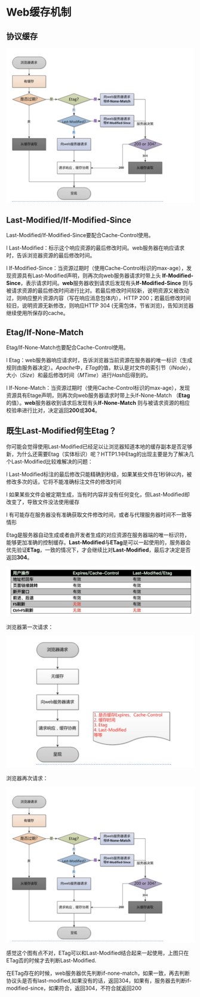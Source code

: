 # Web缓存机制



## 协议缓存

![web缓存机制-3](web缓存机制-3.jpg)

## Last-Modified/If-Modified-Since

Last-Modified/If-Modified-Since要配合Cache-Control使用。

l Last-Modified：标示这个响应资源的最后修改时间。web服务器在响应请求时，告诉浏览器资源的最后修改时间。

l If-Modified-Since：当资源过期时（使用Cache-Control标识的max-age），发现资源具有Last-Modified声明，则再次向web服务器请求时带上头 **If-Modified-Since**，表示请求时间。**web**服务器收到请求后发现有头**If-Modified-Since** 则与被请求资源的最后修改时间进行比对。若最后修改时间较新，说明资源又被改动过，则响应整片资源内容（写在响应消息包体内），HTTP 200；若最后修改时间较旧，说明资源无新修改，则响应HTTP 304 (无需包体，节省浏览)，告知浏览器继续使用所保存的cache。



## Etag/If-None-Match

Etag/If-None-Match也要配合Cache-Control使用。

l Etag：web服务器响应请求时，告诉浏览器当前资源在服务器的唯一标识（生成规则由服务器决定）。*Apache*中，*ETag*的值，默认是对文件的索引节（*INode*），大小（*Size*）和最后修改时间（*MTime*）进行*Hash*后得到的。

l If-None-Match：当资源过期时（使用Cache-Control标识的max-age），发现资源具有Etage声明，则再次向web服务器请求时带上头If-None-Match （**Etag**的值）。**web**服务器收到请求后发现有头**If-None-Match** 则与被请求资源的相应校验串进行比对，决定返回**200**或**304**。



## 既生Last-Modified何生Etag？

你可能会觉得使用Last-Modified已经足以让浏览器知道本地的缓存副本是否足够新，为什么还需要Etag（实体标识）呢？HTTP1.1中Etag的出现主要是为了解决几个Last-Modified比较难解决的问题：

l Last-Modified标注的最后修改只能精确到秒级，如果某些文件在1秒钟以内，被修改多次的话，它将不能准确标注文件的修改时间

l 如果某些文件会被定期生成，当有时内容并没有任何变化，但Last-Modified却改变了，导致文件没法使用缓存

l 有可能存在服务器没有准确获取文件修改时间，或者与代理服务器时间不一致等情形





Etag是服务器自动生成或者由开发者生成的对应资源在服务器端的唯一标识符，能够更加准确的控制缓存。**Last-Modified**与**ETag**是可以一起使用的，服务器会优先验证**ETag**，一致的情况下，才会继续比对**Last-Modified**，最后才决定是否返回**304**。



![ExpiresCache-Control](web缓存机制-4.jpg)





浏览器第一次请求：



![web缓存机制-2](web缓存机制-2.jpg)



浏览器再次请求：





![web缓存机制-3](web缓存机制-3.jpg)



感觉这个图有点不对，ETag可以和Last-Modified结合起来一起使用，上图只在ETag否的时候才去判断Last-Modified.



在ETag存在的时候，web服务器优先判断if-none-match，如果一致，再去判断协议头是否有last-modified,如果没有的话，返回304，如果有，服务器去判断if-modified-since，如果符合，返回304，不符合就返回200
